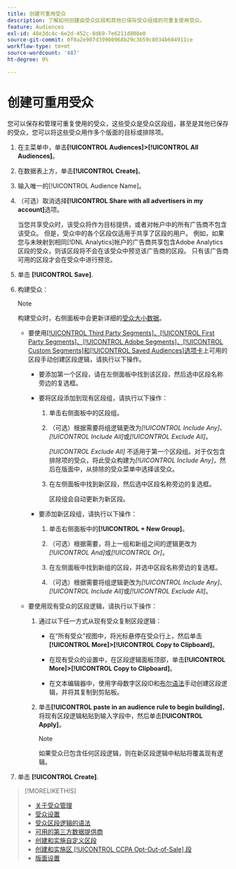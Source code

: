 ```yaml
---
title: 创建可重用受众
description: 了解如何创建由受众区段和其他已保存受众组成的可重复使用受众。
feature: Audiences
exl-id: 48e3dc4c-6e2d-452c-8d69-7e6211d808e0
source-git-commit: 0f0a2e907d39900968b29c3b59c8034b604911ce
workflow-type: tm+mt
source-wordcount: '487'
ht-degree: 0%

---
```


# 创建可重用受众

<!-- "Saved audience" is used in UI (where?), but "saved" is a state, not a type. "Reusable audience" sounds better in a description. "Audience template" isn't right, either, since it implies you can edit it on the fly to create a new, different audience. Some other term? -->

您可以保存和管理可重复使用的受众，这些受众是受众区段组，甚至是其他已保存的受众，您可以将这些受众用作多个版面的目标或排除项。

1. 在主菜单中，单击&#x200B;**[!UICONTROL Audiences]>[!UICONTROL All Audiences]**。

1. 在数据表上方，单击&#x200B;**[!UICONTROL Create]**。

1. 输入唯一的[!UICONTROL Audience Name]。

1. （可选）取消选择&#x200B;**[!UICONTROL Share with all advertisers in my account]**&#x200B;选项。

   当您共享受众时，该受众将作为目标提供，或者对帐户中的所有广告商不包含该受众。 但是，受众中的各个区段仅适用于共享了区段的用户。 例如，如果您与未映射到相同[!DNL Analytics]帐户的广告商共享包含Adobe Analytics区段的受众，则该区段将不会在该受众中预览该广告商的区段。 只有该广告商可用的区段才会在受众中进行预览。

1. 单击 **[!UICONTROL Save]**.

1. 构建受众：

   >[!NOTE]
   >
   >构建受众时，右侧面板中会更新详细的[受众大小数据](audience-about.md)。

   * 要使用[[!UICONTROL Third Party Segments]、[!UICONTROL First Party Segments]、[!UICONTROL Adobe Segments]、[!UICONTROL Custom Segments]和[!UICONTROL Saved Audiences]选项卡](audience-settings.md)上可用的区段手动创建区段逻辑，请执行以下操作。

      * 要添加第一个区段，请在左侧面板中找到该区段，然后选中区段名称旁边的复选框。

      * 要将区段添加到现有区段组，请执行以下操作：

         1. 单击右侧面板中的区段组。

         1. （可选）根据需要将组逻辑更改为&#x200B;*[!UICONTROL Include Any]*、*[!UICONTROL Include All]*&#x200B;或&#x200B;*[!UICONTROL Exclude All]*。

            *[!UICONTROL Exclude All]* 不适用于第一个区段组。对于仅包含排除项的受众，将此受众构建为&#x200B;*[!UICONTROL Include Any]*，然后在版面中，从排除的受众菜单中选择该受众。

         1. 在左侧面板中找到新区段，然后选中区段名称旁边的复选框。

            区段组会自动更新为新区段。
      * 要添加新区段组，请执行以下操作：

         1. 单击右侧面板中的&#x200B;**[!UICONTROL + New Group]**。

         1. （可选）根据需要，将上一组和新组之间的逻辑更改为&#x200B;*[!UICONTROL And]*&#x200B;或&#x200B;*[!UICONTROL Or]*。

         1. 在左侧面板中找到新组的区段，并选中区段名称旁边的复选框。

         1. （可选）根据需要将组逻辑更改为&#x200B;*[!UICONTROL Include Any]*、*[!UICONTROL Include All]*&#x200B;或&#x200B;*[!UICONTROL Exclude All]*。
   * 要使用现有受众的区段逻辑，请执行以下操作：

      1. 通过以下任一方式从现有受众复制区段逻辑：

         * 在“所有受众”视图中，将光标悬停在受众行上，然后单击&#x200B;**[!UICONTROL More]>[!UICONTROL Copy to Clipboard]**。

         * 在现有受众的设置中，在区段逻辑面板顶部，单击&#x200B;**[!UICONTROL More]>[!UICONTROL Copy to Clipboard]**。

         * 在文本编辑器中，使用字母数字区段ID和[布尔语法](audience-segment-logic-syntax.md)手动创建区段逻辑，并将其复制到剪贴板。
      1. 单击&#x200B;**[!UICONTROL paste in an audience rule to begin building]**，将现有区段逻辑粘贴到输入字段中，然后单击&#x200B;**[!UICONTROL Apply]**。

         >[!NOTE]
         >
         >如果受众已包含任何区段逻辑，则在新区段逻辑中粘贴将覆盖现有逻辑。




1. 单击 **[!UICONTROL Create]**.

>[!MORELIKETHIS]
>
>* [关于受众管理](audience-about.md)
>* [受众设置](audience-settings.md)
>* [受众区段逻辑的语法](audience-segment-logic-syntax.md)
>* [可用的第三方数据提供商](third-party-data-providers.md)
>* [创建和实施自定义区段](custom-segment-create.md)
>* [创建和实施区 [!UICONTROL CCPA Opt-Out-of-Sale] 段](ccpa-opt-out-segment-create.md)
>* [版面设置](/help/dsp/campaign-management/placements/placement-settings.md)

